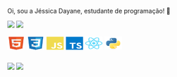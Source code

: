 Oi, sou a Jéssica Dayane, estudante de programação! 👋

<picture>
  <img height="180em" src="https://github-readme-stats.vercel.app/api?username=jessicadmonteiro&show_icons=true&theme=monokai"/>
</picture>
<picture>
  <img height="180em" src="https://github-readme-stats.vercel.app/api/top-langs/?username=jessicadmonteiro&layout=compact&langs_count=16&theme=monokai"/>
</picture>
<div style="display: inline_block"><br>
  <img align="center" alt="imagem-HTML" height="30" width="40" src="https://raw.githubusercontent.com/devicons/devicon/master/icons/html5/html5-original.svg">
  <img align="center" alt="imagem-CSS" height="30" width="40" src="https://raw.githubusercontent.com/devicons/devicon/master/icons/css3/css3-original.svg">
  <img align="center" alt="imagem-Js" height="30" width="40" src="https://raw.githubusercontent.com/devicons/devicon/master/icons/javascript/javascript-plain.svg">
  <img align="center" alt="imagem-Ts" height="30" width="40" src="https://raw.githubusercontent.com/devicons/devicon/master/icons/typescript/typescript-plain.svg">
  <img align="center" alt="imagem-React" height="30" width="40" src="https://raw.githubusercontent.com/devicons/devicon/master/icons/react/react-original.svg">
  <img align="center" alt="imagem-Python" height="30" width="40" src="https://raw.githubusercontent.com/devicons/devicon/master/icons/python/python-original.svg">
</div>
 
 ##
 
 <div> 
  <a href="https://www.linkedin.com/in/jessica-dayane-mn" target="_blank"><img src="https://img.shields.io/badge/-LinkedIn-%230077B5?style=for-the-badge&logo=linkedin&logoColor=white" target="_blank"></a>
  <a href = "jessica_02_06@outlook.com"><img src="https://img.shields.io/badge/-Gmail-%23333?style=for-the-badge&logo=gmail&logoColor=white" target="_blank"></a>
  
</div>

